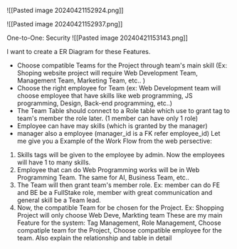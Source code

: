 ![[Pasted image 20240421152924.png]]

![[Pasted image 20240421152937.png]]

One-to-One: Security
![[Pasted image 20240421153143.png]]

I want to create a ER Diagram for these Features. 
+  Choose compatible Teams for the Project through team's main skill (Ex: Shoping website project will require Web Development Team, Management Team, Marketing Team, etc.. )
+  Choose the right employee for Team (ex: Web Development team will choose employee that have skills like web programming, JS programming, Design, Back-end programming, etc..)
+  The Team Table should connect to a Role table which use to grant tag to team's member the role later. (1 member can have only 1 role)
+ Employee can have may skills (which is granted by the manager)
+ manager also a employee (manager_id is a FK refer employee_id)
Let me give you a Example of the Work Flow from the web persective:
1) Skills tags will be given to the employee by admin. Now the employees will have 1 to many skills. 
2) Employee that can do Web Programming works will be in Web Programming Team. The same for AI, Business Team, etc..
3) The Team will then grant team's member role. Ex: member can do FE and BE be a FullStake role, member with great communication and general skill be a Team lead.
4) Now, the compatible Team for be chosen for the Project. Ex: Shopping Project will only choose Web Deve, Markting team
These are my main Feature for the system: Tag Management, Role Management, Choose compatiple team for the Project, Choose compatible employee for the team.
Also explain the relationship and table in detail